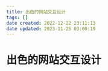 ```yaml
---
title: 出色的网站交互设计
tags: []
date created: 2022-12-22 23:11:13
date updated: 2023-11-25 03:00:19
---
```


# 出色的网站交互设计
